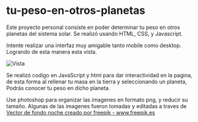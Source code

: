 # tu-peso-en-otros-planetas
Este proyecto personal consiste en poder determinar tu peso en otros planetas del sistema solar.
Se realizó usando HTML, CSS, y Javascript.

Intente realizar una interfaz muy amigable tanto mobile como desktop.
Logrando de esta manera esta vista.

![Vista](https://user-images.githubusercontent.com/83559272/161817452-396db913-c019-45d3-b9d8-dddf29c9298b.png)

Se realizó codigo en JavaScript y html para dar interactividad en la pagina,
de esta forma al rellenar tu masa en la tierra y seleccionando un planeta,
Podrás conocer tu peso en dicho planeta.

Use photoshop para organizar las imagenes en formato png, y reducir su tamaño.
Algunas de las imagenes fueron tomadas y editadas a traves de <a href="https://www.freepik.es/vectores/fondo-noche">Vector de fondo noche creado por freepik - www.freepik.es</a>
